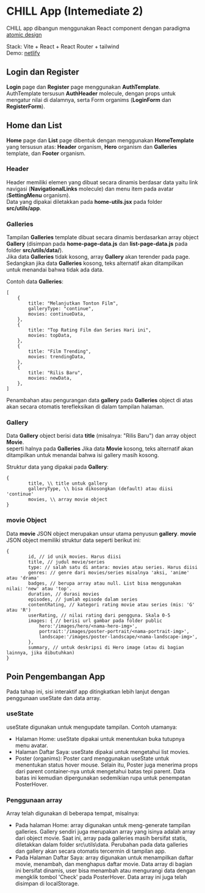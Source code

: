 # CHILL App (Intemediate 2)

CHILL app dibangun menggunakan React component dengan paradigma [atomic design](https://github.com/mfatihz/fsd15-intermediate-1/blob/main/README.md)  

Stack: Vite + React + React Router + tailwind\
Demo: [netlify](https://fsd15-fe-int2.netlify.app/)

## Login dan Register

**Login** page dan **Register** page menggunakan **AuthTemplate**.\
AuthTemplate tersusun **AuthHeader** molecule, dengan props untuk mengatur nilai di dalamnya, serta Form organims (**LoginForm** dan **RegisterForm**).

## Home dan List

**Home** page dan **List** page dibentuk dengan menggunakan **HomeTemplate**
yang tersusun atas: **Header** organism, **Hero** organism dan **Galleries** template, dan **Footer** organism.

### Header

Header memiliki elemen yang dibuat secara dinamis berdasar data yaitu link navigasi (**NavigationalLinks** molecule) dan menu item pada avatar (**SettingMenu** organism).\
Data yang dipakai diletakkan pada **home-utils.jsx** pada folder **src/utils/app**.

### Galleries

Tampilan **Galleries** template dibuat secara dinamis berdasarkan array object **Gallery** (disimpan pada **home-page-data.js** dan **list-page-data.js** pada folder **src/utils/data/**).\
Jika data **Galleries** tidak kosong, array **Gallery** akan terender pada page. Sedangkan jika data **Galleries** kosong, teks alternatif akan ditampilkan untuk menandai bahwa tidak ada data.

Contoh data **Galleries**:
```
[
    {
        title: "Melanjutkan Tonton Film",
        galleryType: "continue",
        movies: continueData,
    },
    {
        title: "Top Rating Film dan Series Hari ini",
        movies: topData,
    },
    {
        title: "Film Trending",
        movies: trendingData,
    },
    {
        title: "Rilis Baru",
        movies: newData,
    },
]
```

Penambahan atau pengurangan data **gallery** pada **Galleries** object di atas akan secara otomatis terefleksikan di dalam tampilan halaman.

### Gallery

Data **Gallery** object berisi data **title** (misalnya: "Rilis Baru") dan array object **Movie**.\
seperti halnya pada **Galleries** Jika data **Movie** kosong, teks alternatif akan ditampilkan untuk menandai bahwa isi gallery masih kosong.  

Struktur data yang dipakai pada **Gallery**:
```
{
        title, \\ title untuk gallery
        galleryType, \\ bisa dikosongkan (default) atau diisi 'continue'
        movies, \\ array movie object
}
```

### movie Object

Data **movie** JSON object merupakan unsur utama penyusun **gallery**. **movie** JSON object memiliki struktur data seperti berikut ini:
```
{
        id, // id unik movies. Harus diisi
        title, // judul movie/series
        type: // salah satu di antara: movies atau series. Harus diisi
        genres: // genre dari movies/series misalnya 'aksi, 'anime' atau 'drama'
        badges, // berupa array atau null. List bisa menggunakan nilai: 'new' atau 'top'.
        duration, // durasi movies
        episodes, // jumlah episode dalam series
        contentRating, // kategori rating movie atau series (mis: 'G' atau 'R')
        userRating, // nilai rating dari pengguna. Skala 0-5
        images: { // berisi url gambar pada folder public
            hero:'/images/hero/<nama-hero-img>',
            portrait:'/images/poster-portrait/<nama-portrait-img>',
            landscape:'/images/poster-landscape/<nama-landscape-img>',
        },
        summary, // untuk deskripsi di Hero image (atau di bagian lainnya, jika dibutuhkan)
}
```
## Poin Pengembangan App

Pada tahap ini, sisi interaktif app ditingkatkan lebih lanjut dengan penggunaan useState dan data array.

### useState

useState digunakan untuk mengupdate tampilan. Contoh utamanya:
- Halaman Home: useState dipakai untuk menentukan buka tutupnya menu avatar.
- Halaman Daftar Saya: useState dipakai untuk mengetahui list movies.
- Poster (organims): Poster card menggunakan useState untuk menentukan status hover mouse. Selain itu, Poster juga menerima props dari parent container-nya untuk mengetahui batas tepi parent. Data batas ini kemudian dipergunakan sedemikian rupa untuk penempatan PosterHover.

### Penggunaan array

Array telah digunakan di beberapa tempat, misalnya:
- Pada halaman Home: array digunakan untuk meng-generate tampilan galleries. Gallery sendiri juga merupakan array yang isinya adalah array dari object movie. Saat ini, array pada galleries masih bersifat statis, diletakkan dalam folder src\utils\data\. Perubahan pada data galleries dan gallery akan secara otomatis tercermin di tampilan app.
- Pada Halaman Daftar Saya: array digunakan untuk menampilkan daftar movie, menambah, dan menghapus daftar movie. Data array di bagian ini bersifat dinamis, user bisa menambah atau mengurangi data dengan mengklik tombol 'Check' pada PosterHover. Data array ini juga telah disimpan di localStorage. 
